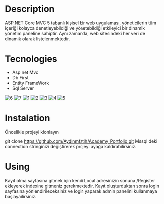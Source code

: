 # Description
ASP.NET Core MVC 5 tabanlı kişisel bir web uygulaması, yöneticilerin tüm içeriği kolayca denetleyebildiği ve yönetebildiği etkileyici bir dinamik yönetim paneline sahiptir. Aynı zamanda, web sitesindeki her veri de dinamik olarak listelenmektedir.
# Tecnologies
* Asp net Mvc
* Db First
* Entity FrameWork
* Sql Server

![6](https://github.com/MarulAdam/MyEgitimAkademi_Portfolio/assets/80632086/eed4fdf7-02db-4039-a0f8-b0907718007e)
![7](https://github.com/MarulAdam/MyEgitimAkademi_Portfolio/assets/80632086/926eb527-b28a-48db-96d4-a2ed3a204411)
![1](https://github.com/MarulAdam/MyEgitimAkademi_Portfolio/assets/80632086/f1717e64-35e3-4902-820e-fb49963eaa5f)
![2](https://github.com/MarulAdam/MyEgitimAkademi_Portfolio/assets/80632086/4cd46ae3-9810-4cbf-b28e-d95647e4e2c1)
![3](https://github.com/MarulAdam/MyEgitimAkademi_Portfolio/assets/80632086/e531df0a-6350-46e1-8f00-ba27e30da8fa)
![4](https://github.com/MarulAdam/MyEgitimAkademi_Portfolio/assets/80632086/1b2dd922-66b7-497c-b2d7-ed6cd87df959)
![5](https://github.com/MarulAdam/MyEgitimAkademi_Portfolio/assets/80632086/54d31464-31e8-4430-bb03-983728d400be)

  # Instalation
  Öncelikle projeyi klonlayın

  git clone https://github.com/Aydinmfatih/Academy_Portfolio.git
  Mssql deki connection stringinizi değiştirerek projeyi ayağa kaldırabilirsiniz.

  # Using
  Kayıt olma sayfasına gitmek için kendi Local adresinizin sonuna /Register ekleyerek indexine gitmeniz gerekmektedir. Kayıt oluşturduktan sonra login sayfasına yönlendirileceksiniz ve login yaparak admin panelini kullanmaya başlayailirsiniz.









